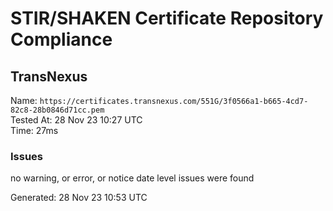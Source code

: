 # STIR/SHAKEN Certificate Repository Compliance

## TransNexus

Name: `https://certificates.transnexus.com/551G/3f0566a1-b665-4cd7-82c8-28b0846d71cc.pem`\
Tested At: 28 Nov 23 10:27 UTC\
Time: 27ms

### Issues

no warning, or error, or notice date level issues were found

Generated: 28 Nov 23 10:53 UTC